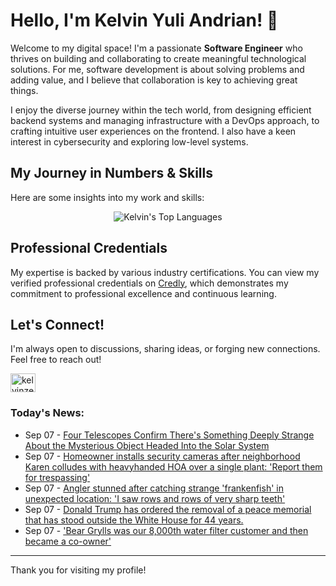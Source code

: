 # Hello, I'm Kelvin Yuli Andrian! 👋

Welcome to my digital space! I'm a passionate **Software Engineer** who thrives on building and collaborating to create meaningful technological solutions. For me, software development is about solving problems and adding value, and I believe that collaboration is key to achieving great things.

I enjoy the diverse journey within the tech world, from designing efficient backend systems and managing infrastructure with a DevOps approach, to crafting intuitive user experiences on the frontend. I also have a keen interest in cybersecurity and exploring low-level systems.

## My Journey in Numbers & Skills

Here are some insights into my work and skills:

<p align="center">
  <img src="https://github-readme-stats.vercel.app/api/top-langs/?username=kelvinzer0&layout=compact&theme=radical" alt="Kelvin's Top Languages" />
</p>

## Professional Credentials

My expertise is backed by various industry certifications. You can view my verified professional credentials on [Credly](https://www.credly.com/users/kelvin-yuli-andrian/badges), which demonstrates my commitment to professional excellence and continuous learning.

## Let's Connect!

I'm always open to discussions, sharing ideas, or forging new connections. Feel free to reach out!

<p align="left">
    <a href="https://linkedin.com/in/kelvinzero" target="blank"><img align="center" src="https://cdn.jsdelivr.net/npm/simple-icons@3.0.1/icons/linkedin.svg" alt="kelvinzero" height="30" width="40" /></a>
</p>

### Today's News:

<!-- feed start -->
- Sep 07 - [Four Telescopes Confirm There's Something Deeply Strange About the Mysterious Object Headed Into the Solar System](https://www.yahoo.com/news/articles/four-telescopes-confirm-theres-something-100023490.html)
- Sep 07 - [Homeowner installs security cameras after neighborhood Karen colludes with heavyhanded HOA over a single plant: 'Report them for trespassing'](https://www.yahoo.com/news/articles/homeowner-installs-security-cameras-neighborhood-100000141.html)
- Sep 07 - [Angler stunned after catching strange 'frankenfish' in unexpected location: 'I saw rows and rows of very sharp teeth'](https://www.yahoo.com/news/articles/angler-stunned-catching-strange-frankenfish-090000447.html)
- Sep 07 - [Donald Trump has ordered the removal of a peace memorial that has stood outside the White House for 44 years.](https://www.yahoo.com/news/videos/donald-trump-ordered-removal-peace-050924660.html)
- Sep 07 - ['Bear Grylls was our 8,000th water filter customer and then became a co-owner'](https://uk.finance.yahoo.com/news/water-filter-water2-bear-grylls-050052958.html)
<!-- feed end -->

---

Thank you for visiting my profile!
